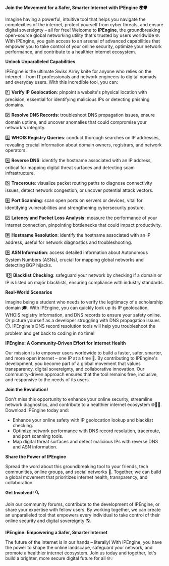 **Join the Movement for a Safer, Smarter Internet with IPEngine 🌍🛡️**

Imagine having a powerful, intuitive tool that helps you navigate the complexities of the internet, protect yourself from cyber threats, and ensure digital sovereignty – all for free! Welcome to **IPEngine**, the groundbreaking open-source global networking utility that's trusted by users worldwide 🌐. With IPEngine, you gain access to an arsenal of advanced capabilities that empower you to take control of your online security, optimize your network performance, and contribute to a healthier internet ecosystem.

**Unlock Unparalleled Capabilities**

IPEngine is the ultimate Swiss Army knife for anyone who relies on the internet – from IT professionals and network engineers to digital nomads and everyday users. With this incredible tool, you can:

1️⃣ **Verify IP Geolocation**: pinpoint a website's physical location with precision, essential for identifying malicious IPs or detecting phishing domains.

2️⃣ **Resolve DNS Records**: troubleshoot DNS propagation issues, ensure domain uptime, and uncover anomalies that could compromise your network's integrity.

3️⃣ **WHOIS Registry Queries**: conduct thorough searches on IP addresses, revealing crucial information about domain owners, registrars, and network operators.

4️⃣ **Reverse DNS**: identify the hostname associated with an IP address, critical for mapping digital threat surfaces and detecting scam infrastructure.

5️⃣ **Traceroute**: visualize packet routing paths to diagnose connectivity issues, detect network congestion, or uncover potential attack vectors.

6️⃣ **Port Scanning**: scan open ports on servers or devices, vital for identifying vulnerabilities and strengthening cybersecurity posture.

7️⃣ **Latency and Packet Loss Analysis**: measure the performance of your internet connection, pinpointing bottlenecks that could impact productivity.

8️⃣ **Hostname Resolution**: identify the hostname associated with an IP address, useful for network diagnostics and troubleshooting.

9️⃣ **ASN Information**: access detailed information about Autonomous System Numbers (ASNs), crucial for mapping global networks and detecting BGP hijacks.

10️⃣ **Blacklist Checking**: safeguard your network by checking if a domain or IP is listed on major blacklists, ensuring compliance with industry standards.

**Real-World Scenarios**

Imagine being a student who needs to verify the legitimacy of a scholarship domain 🎓. With IPEngine, you can quickly look up its IP geolocation, WHOIS registry information, and DNS records to ensure your safety online. Or picture yourself as a developer struggling with DNS propagation issues ⏱️. IPEngine's DNS record resolution tools will help you troubleshoot the problem and get back to coding in no time!

**IPEngine: A Community-Driven Effort for Internet Health**

Our mission is to empower users worldwide to build a faster, safer, smarter, and more open internet – one IP at a time 🚀. By contributing to IPEngine's development, you become part of a global movement that values transparency, digital sovereignty, and collaborative innovation. Our community-driven approach ensures that the tool remains free, inclusive, and responsive to the needs of its users.

**Join the Revolution!**

Don't miss this opportunity to enhance your online security, streamline network diagnostics, and contribute to a healthier internet ecosystem 🌐👨‍💻. Download IPEngine today and:

*   Enhance your online safety with IP geolocation lookup and blacklist checking.
*   Optimize network performance with DNS record resolution, traceroute, and port scanning tools.
*   Map digital threat surfaces and detect malicious IPs with reverse DNS and ASN information.

**Share the Power of IPEngine**

Spread the word about this groundbreaking tool to your friends, tech communities, online groups, and social networks 📢. Together, we can build a global movement that prioritizes internet health, transparency, and collaboration.

**Get Involved! 🔍**

Join our community forums, contribute to the development of IPEngine, or share your expertise with fellow users. By working together, we can create an unparalleled tool that empowers every individual to take control of their online security and digital sovereignty 🌎.

**IPEngine: Empowering a Safer, Smarter Internet**

The future of the internet is in our hands – literally! With IPEngine, you have the power to shape the online landscape, safeguard your network, and promote a healthier internet ecosystem. Join us today and together, let's build a brighter, more secure digital future for all 🌐💡
